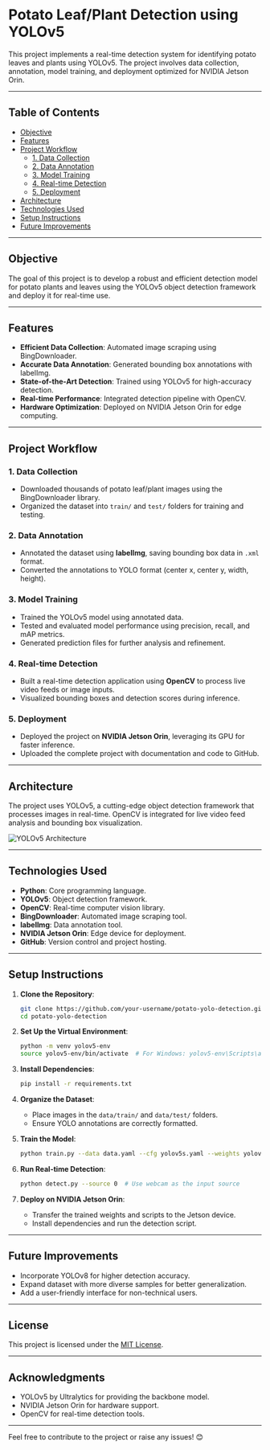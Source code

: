 
# Potato Leaf/Plant Detection using YOLOv5

This project implements a real-time detection system for identifying potato leaves and plants using YOLOv5. The project involves data collection, annotation, model training, and deployment optimized for NVIDIA Jetson Orin.

---

## Table of Contents

- [Objective](#objective)
- [Features](#features)
- [Project Workflow](#project-workflow)
  - [1. Data Collection](#1-data-collection)
  - [2. Data Annotation](#2-data-annotation)
  - [3. Model Training](#3-model-training)
  - [4. Real-time Detection](#4-real-time-detection)
  - [5. Deployment](#5-deployment)
- [Architecture](#architecture)
- [Technologies Used](#technologies-used)
- [Setup Instructions](#setup-instructions)
- [Future Improvements](#future-improvements)

---

## Objective

The goal of this project is to develop a robust and efficient detection model for potato plants and leaves using the YOLOv5 object detection framework and deploy it for real-time use.

---

## Features

- **Efficient Data Collection**: Automated image scraping using BingDownloader.
- **Accurate Data Annotation**: Generated bounding box annotations with labelImg.
- **State-of-the-Art Detection**: Trained using YOLOv5 for high-accuracy detection.
- **Real-time Performance**: Integrated detection pipeline with OpenCV.
- **Hardware Optimization**: Deployed on NVIDIA Jetson Orin for edge computing.

---

## Project Workflow

### 1. Data Collection
- Downloaded thousands of potato leaf/plant images using the BingDownloader library.
- Organized the dataset into `train/` and `test/` folders for training and testing.

### 2. Data Annotation
- Annotated the dataset using **labelImg**, saving bounding box data in `.xml` format.
- Converted the annotations to YOLO format (center x, center y, width, height).

### 3. Model Training
- Trained the YOLOv5 model using annotated data.
- Tested and evaluated model performance using precision, recall, and mAP metrics.
- Generated prediction files for further analysis and refinement.

### 4. Real-time Detection
- Built a real-time detection application using **OpenCV** to process live video feeds or image inputs.
- Visualized bounding boxes and detection scores during inference.

### 5. Deployment
- Deployed the project on **NVIDIA Jetson Orin**, leveraging its GPU for faster inference.
- Uploaded the complete project with documentation and code to GitHub.

---

## Architecture

The project uses YOLOv5, a cutting-edge object detection framework that processes images in real-time. OpenCV is integrated for live video feed analysis and bounding box visualization.

![YOLOv5 Architecture](link-to-image-placeholder)

---

## Technologies Used

- **Python**: Core programming language.
- **YOLOv5**: Object detection framework.
- **OpenCV**: Real-time computer vision library.
- **BingDownloader**: Automated image scraping tool.
- **labelImg**: Data annotation tool.
- **NVIDIA Jetson Orin**: Edge device for deployment.
- **GitHub**: Version control and project hosting.

---

## Setup Instructions

1. **Clone the Repository**:
   ```bash
   git clone https://github.com/your-username/potato-yolo-detection.git
   cd potato-yolo-detection
   ```

2. **Set Up the Virtual Environment**:
   ```bash
   python -m venv yolov5-env
   source yolov5-env/bin/activate  # For Windows: yolov5-env\Scripts\activate
   ```

3. **Install Dependencies**:
   ```bash
   pip install -r requirements.txt
   ```

4. **Organize the Dataset**:
   - Place images in the `data/train/` and `data/test/` folders.
   - Ensure YOLO annotations are correctly formatted.

5. **Train the Model**:
   ```bash
   python train.py --data data.yaml --cfg yolov5s.yaml --weights yolov5s.pt
   ```

6. **Run Real-time Detection**:
   ```bash
   python detect.py --source 0  # Use webcam as the input source
   ```

7. **Deploy on NVIDIA Jetson Orin**:
   - Transfer the trained weights and scripts to the Jetson device.
   - Install dependencies and run the detection script.

---

## Future Improvements

- Incorporate YOLOv8 for higher detection accuracy.
- Expand dataset with more diverse samples for better generalization.
- Add a user-friendly interface for non-technical users.

---

## License

This project is licensed under the [MIT License](LICENSE).

---

## Acknowledgments

- YOLOv5 by Ultralytics for providing the backbone model.
- NVIDIA Jetson Orin for hardware support.
- OpenCV for real-time detection tools.

---

Feel free to contribute to the project or raise any issues! 😊
